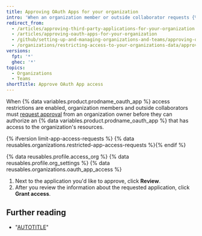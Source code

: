 ```yaml
---
title: Approving OAuth Apps for your organization
intro: 'When an organization member or outside collaborator requests {% data variables.product.prodname_oauth_app %} access to organization resources, organization owners can approve or deny the request.'
redirect_from:
  - /articles/approving-third-party-applications-for-your-organization
  - /articles/approving-oauth-apps-for-your-organization
  - /github/setting-up-and-managing-organizations-and-teams/approving-oauth-apps-for-your-organization
  - /organizations/restricting-access-to-your-organizations-data/approving-oauth-apps-for-your-organization
versions:
  fpt: '*'
  ghec: '*'
topics:
  - Organizations
  - Teams
shortTitle: Approve OAuth App access
---
```

When {% data variables.product.prodname_oauth_app %} access restrictions are enabled, organization members and outside collaborators must [request approval](/account-and-profile/setting-up-and-managing-your-personal-account-on-github/managing-your-membership-in-organizations/requesting-organization-approval-for-oauth-apps) from an organization owner before they can authorize an {% data variables.product.prodname_oauth_app %} that has access to the organization's resources.

{% ifversion limit-app-access-requests %}
{% data reusables.organizations.restricted-app-access-requests %}{% endif %}

{% data reusables.profile.access_org %}
{% data reusables.profile.org_settings %}
{% data reusables.organizations.oauth_app_access %}
1. Next to the application you'd like to approve, click **Review**.
1. After you review the information about the requested application, click **Grant access**.

## Further reading

- "[AUTOTITLE](/organizations/managing-oauth-access-to-your-organizations-data/about-oauth-app-access-restrictions)"
